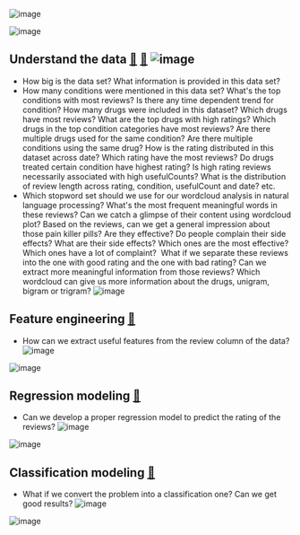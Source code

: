 ![image](https://user-images.githubusercontent.com/54960730/121457310-7b2f8300-c975-11eb-9cc0-acd8d89429d8.png)

![image](https://user-images.githubusercontent.com/54960730/121740662-6b29b780-cacb-11eb-9f59-f06435c0c8f5.png)

## Understand the data [🔗](https://github.com/Lina-statistics/Springboard-Capstone-Projects/blob/main/drug_review/drug_review_EDA.ipynb) [🔗](https://github.com/Lina-statistics/Springboard-Capstone-Projects/blob/main/drug_review/drug_review_EDA_2.ipynb) ![image](https://user-images.githubusercontent.com/54960730/121743131-d759ea80-cace-11eb-9460-2e0477e19646.png)

* How big is the data set? What information is provided in this data set? 
* How many conditions were mentioned in this data set? What's the top conditions with most reviews? Is there any time dependent trend for condition? How many drugs were included in this dataset?  Which drugs have most reviews? What are the top drugs with high ratings? Which drugs in the top condition categories have most reviews?  Are there multiple drugs used for the same condition? Are there multiple conditions using the same drug? How is the rating distributed in this dataset across date? Which rating have the most reviews? Do drugs treated certain condition have highest rating? Is high rating reviews necessarily associated with high usefulCounts? What is the distribution of review length across rating, condition, usefulCount and date? etc.
* Which stopword set should we use for our wordcloud analysis in natural language processing?  What's the most frequent meaningful words in these reviews? Can we catch a glimpse of their content using wordcloud plot? Based on the reviews, can we get a general impression about those pain killer pills? Are they effective? Do people complain their side effects? What are their side effects? Which ones are the most effective? Which ones have a lot of complaint?  What if we separate these reviews into the one with good rating and the one with bad rating? Can we extract more meaningful information from those reviews? Which wordcloud can give us more information about the drugs, unigram, bigram or trigram?
![image](https://user-images.githubusercontent.com/54960730/121741899-1e46e080-cacd-11eb-89e6-edd1bddacda8.png)

## Feature engineering [🔗](https://github.com/Lina-statistics/Springboard-Capstone-Projects/blob/main/drug_review/drug_review_feature_engineering.ipynb)
* How can we extract useful features from the review column of the data? ![image](https://user-images.githubusercontent.com/54960730/121743002-a5488880-cace-11eb-881c-21db03c3bc16.png)

![image](https://user-images.githubusercontent.com/54960730/121743044-b2fe0e00-cace-11eb-9806-bd44a2e37e59.png)

## Regression modeling [🔗](https://github.com/Lina-statistics/Springboard-Capstone-Projects/blob/main/drug_review/drug_review_rating_model.ipynb) 
* Can we develop a proper regression model to predict the rating of the reviews? ![image](https://user-images.githubusercontent.com/54960730/121743606-99a99180-cacf-11eb-84b2-14cf9e22410d.png)

![image](https://user-images.githubusercontent.com/54960730/121743696-bb0a7d80-cacf-11eb-8c62-70fe44e3743b.png)

## Classification modeling [🔗](https://github.com/Lina-statistics/Springboard-Capstone-Projects/blob/main/drug_review/drug_review_classification_model.ipynb)
* What if we convert the problem into a classification one? Can we get good results? ![image](https://user-images.githubusercontent.com/54960730/121744165-7c28f780-cad0-11eb-9b48-50a53747c861.png)

![image](https://user-images.githubusercontent.com/54960730/121744322-b7c3c180-cad0-11eb-8c2e-8ba540147c5d.png)
